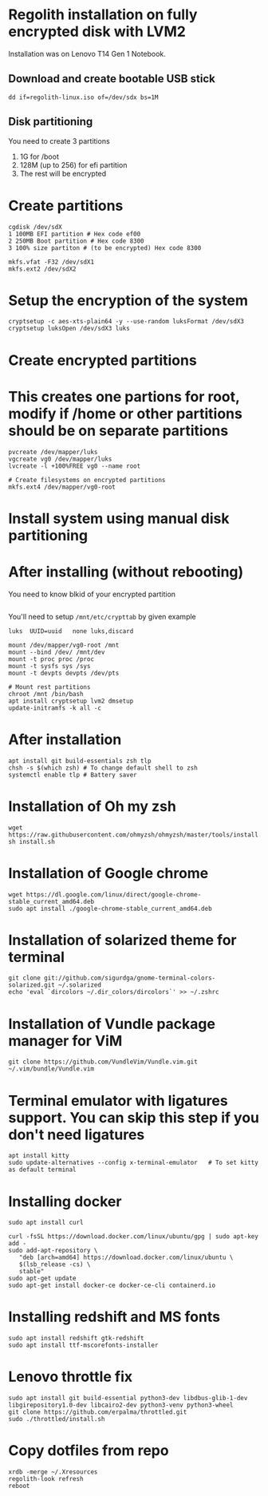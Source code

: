 # Regolith installation on fully encrypted disk with LVM2
Installation was on Lenovo T14 Gen 1 Notebook.

## Download and create bootable USB stick

```
dd if=regolith-linux.iso of=/dev/sdx bs=1M
```

## Disk partitioning

You need to create 3 partitions

1. 1G for /boot
2. 128M (up to 256) for efi partition
3. The rest will be encrypted

# Create partitions
```
cgdisk /dev/sdX
1 100MB EFI partition # Hex code ef00
2 250MB Boot partition # Hex code 8300
3 100% size partiton # (to be encrypted) Hex code 8300
```
```
mkfs.vfat -F32 /dev/sdX1
mkfs.ext2 /dev/sdX2
```
# Setup the encryption of the system
```
cryptsetup -c aes-xts-plain64 -y --use-random luksFormat /dev/sdX3
cryptsetup luksOpen /dev/sdX3 luks
```
# Create encrypted partitions
# This creates one partions for root, modify if /home or other partitions should be on separate partitions
```
pvcreate /dev/mapper/luks
vgcreate vg0 /dev/mapper/luks
lvcreate -l +100%FREE vg0 --name root

# Create filesystems on encrypted partitions
mkfs.ext4 /dev/mapper/vg0-root

```

# Install system using manual disk partitioning
# After installing (without rebooting)

You need to know blkid of your encrypted partition
``` sudo blkid | grep LUKS
```
You'll need to setup `/mnt/etc/crypttab` by given example
```
luks  UUID=uuid   none luks,discard
```

```
mount /dev/mapper/vg0-root /mnt
mount --bind /dev/ /mnt/dev
mount -t proc proc /proc
mount -t sysfs sys /sys
mount -t devpts devpts /dev/pts

# Mount rest partitions
chroot /mnt /bin/bash
apt install cryptsetup lvm2 dmsetup
update-initramfs -k all -c

```

# After installation

```
apt install git build-essentials zsh tlp
chsh -s $(which zsh) # To change default shell to zsh
systemctl enable tlp # Battery saver
```

# Installation of Oh my zsh
```
wget https://raw.githubusercontent.com/ohmyzsh/ohmyzsh/master/tools/install.sh
sh install.sh
```

# Installation of Google chrome
```
wget https://dl.google.com/linux/direct/google-chrome-stable_current_amd64.deb
sudo apt install ./google-chrome-stable_current_amd64.deb
```

# Installation of solarized theme for terminal
```
git clone git://github.com/sigurdga/gnome-terminal-colors-solarized.git ~/.solarized
echo 'eval `dircolors ~/.dir_colors/dircolors`' >> ~/.zshrc

```

# Installation of Vundle package manager for ViM
```
git clone https://github.com/VundleVim/Vundle.vim.git ~/.vim/bundle/Vundle.vim

```
# Terminal emulator with ligatures support. You can skip this step if you don't need ligatures
```
apt install kitty
sudo update-alternatives --config x-terminal-emulator   # To set kitty as default terminal
```

# Installing docker

```
sudo apt install curl

curl -fsSL https://download.docker.com/linux/ubuntu/gpg | sudo apt-key add -
sudo add-apt-repository \
   "deb [arch=amd64] https://download.docker.com/linux/ubuntu \
   $(lsb_release -cs) \
   stable"
sudo apt-get update
sudo apt-get install docker-ce docker-ce-cli containerd.io
```

# Installing redshift and MS fonts
```
sudo apt install redshift gtk-redshift
sudo apt install ttf-mscorefonts-installer

```

# Lenovo throttle fix

```
sudo apt install git build-essential python3-dev libdbus-glib-1-dev libgirepository1.0-dev libcairo2-dev python3-venv python3-wheel
git clone https://github.com/erpalma/throttled.git
sudo ./throttled/install.sh
```

# Copy dotfiles from repo

```
xrdb -merge ~/.Xresources
regolith-look refresh
reboot
```


